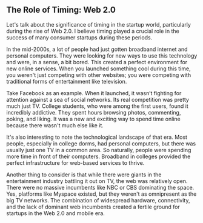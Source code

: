 ## The Role of Timing: Web 2.0 
Let's talk about the significance of timing in the startup world, particularly during the rise of Web 2.0. I believe timing played a crucial role in the success of many consumer startups during these periods.

In the mid-2000s, a lot of people had just gotten broadband internet and personal computers. They were looking for new ways to use this technology and were, in a sense, a bit bored. This created a perfect environment for new online services. When you launched something cool during this time, you weren't just competing with other websites; you were competing with traditional forms of entertainment like television.

Take Facebook as an example. When it launched, it wasn’t fighting for attention against a sea of social networks. Its real competition was pretty much just TV. College students, who were among the first users, found it incredibly addictive. They spent hours browsing photos, commenting, poking, and liking. It was a new and exciting way to spend time online because there wasn't much else like it.

It's also interesting to note the technological landscape of that era. Most people, especially in college dorms, had personal computers, but there was usually just one TV in a common area. So naturally, people were spending more time in front of their computers. Broadband in colleges provided the perfect infrastructure for web-based services to thrive.

Another thing to consider is that while there were giants in the entertainment industry battling it out on TV, the web was relatively open. There were no massive incumbents like NBC or CBS dominating the space. Yes, platforms like Myspace existed, but they weren't as omnipresent as the big TV networks. The combination of widespread hardware, connectivity, and the lack of dominant web incumbents created a fertile ground for startups in the Web 2.0 and mobile era.